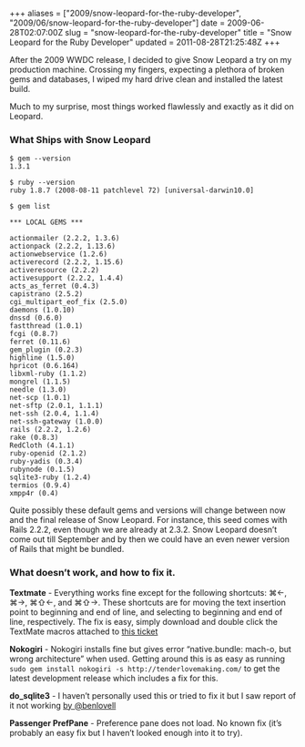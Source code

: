 +++
aliases = ["2009/snow-leopard-for-the-ruby-developer", "2009/06/snow-leopard-for-the-ruby-developer"]
date = 2009-06-28T02:07:00Z
slug = "snow-leopard-for-the-ruby-developer"
title = "Snow Leopard for the Ruby Developer"
updated = 2011-08-28T21:25:48Z
+++

After the 2009 WWDC release, I decided to give Snow Leopard a try on my
production machine. Crossing my fingers, expecting a plethora of broken
gems and databases, I wiped my hard drive clean and installed the latest
build.

Much to my surprise, most things worked flawlessly and exactly as it did
on Leopard.

### What Ships with Snow Leopard

``` console
$ gem --version
1.3.1

$ ruby --version
ruby 1.8.7 (2008-08-11 patchlevel 72) [universal-darwin10.0]

$ gem list

*** LOCAL GEMS ***
 
actionmailer (2.2.2, 1.3.6)
actionpack (2.2.2, 1.13.6)
actionwebservice (1.2.6)
activerecord (2.2.2, 1.15.6)
activeresource (2.2.2)
activesupport (2.2.2, 1.4.4)
acts_as_ferret (0.4.3)
capistrano (2.5.2)
cgi_multipart_eof_fix (2.5.0)
daemons (1.0.10)
dnssd (0.6.0)
fastthread (1.0.1)
fcgi (0.8.7)
ferret (0.11.6)
gem_plugin (0.2.3)
highline (1.5.0)
hpricot (0.6.164)
libxml-ruby (1.1.2)
mongrel (1.1.5)
needle (1.3.0)
net-scp (1.0.1)
net-sftp (2.0.1, 1.1.1)
net-ssh (2.0.4, 1.1.4)
net-ssh-gateway (1.0.0)
rails (2.2.2, 1.2.6)
rake (0.8.3)
RedCloth (4.1.1)
ruby-openid (2.1.2)
ruby-yadis (0.3.4)
rubynode (0.1.5)
sqlite3-ruby (1.2.4)
termios (0.9.4)
xmpp4r (0.4)
```

Quite possibly these default gems and versions will change between now
and the final release of Snow Leopard. For instance, this seed comes
with Rails 2.2.2, even though we are already at 2.3.2. Snow Leopard
doesn’t come out till September and by then we could have an even newer
version of Rails that might be bundled.

### What doesn’t work, and how to fix it.

**Textmate** - Everything works fine except for the following shortcuts:
⌘←, ⌘→, ⌘⇧←, and ⌘⇧→. These shortcuts are for moving the text insertion
point to beginning and end of line, and selecting to beginning and end
of line, respectively. The fix is easy, simply download and double click
the TextMate macros attached to [this
ticket](http://ticket.macromates.com/show?ticket_id=0FDE7076)

**Nokogiri** - Nokogiri installs fine but gives error “native.bundle:
mach-o, but wrong architecture” when used. Getting around this is as
easy as running
`sudo gem install nokogiri -s http://tenderlovemaking.com/` to get the
latest development release which includes a fix for this.

**do_sqlite3** - I haven’t personally used this or tried to fix it but
I saw report of it not working [by
@benlovell](http://twitter.com/benlovell/status/2182275909)

**Passenger PrefPane** - Preference pane does not load. No known fix
(it’s probably an easy fix but I haven’t looked enough into it to try).
